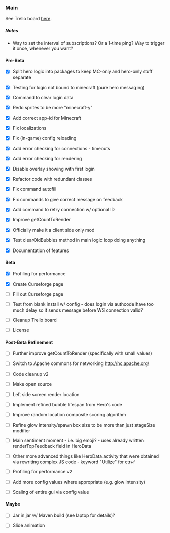 ### Main
See Trello board [here](https://trello.com/b/XwNjGwyC).


##### Notes
* Way to set the interval of subscriptions? Or a 1-time ping? Way to trigger it once, whenever you want?


#### Pre-Beta
- [X] Split hero logic into packages to keep MC-only and hero-only stuff separate
- [X] Testing for logic not bound to minecraft (pure hero messaging)
- [X] Command to clear login data
- [X] Redo sprites to be more "minecraft-y"
- [X] Add correct app-id for Minecraft
- [X] Fix localizations
- [X] Fix (in-game) config reloading
- [X] Add error checking for connections - timeouts
- [X] Add error checking for rendering
- [X] Disable overlay showing with first login
- [X] Refactor code with redundant classes
- [X] Fix command autofill
- [X] Fix commands to give correct message on feedback
- [X] Add command to retry connection w/ optional ID
- [X] Improve getCountToRender
- [X] Officially make it a client side only mod
- [X] Test clearOldBubbles method in main logic loop doing anything
- [X] Documentation of features


#### Beta
- [X] Profiling for performance
- [X] Create Curseforge page
- [ ] Fill out Curseforge page
- [ ] Test from blank install w/ config - does login via authcode have too much delay so it sends message before WS connection valid?
- [ ] Cleanup Trello board
- [ ] License


#### Post-Beta Refinement
- [ ] Further improve getCountToRender (specifically with small values)
- [ ] Switch to Apache commons for networking http://hc.apache.org/
- [ ] Code cleanup v2
- [ ] Make open source
- [ ] Left side screen render location
- [ ] Implement refined bubble lifespan from Hero's code
- [ ] Improve random location composite scoring algorithm
- [ ] Refine glow intensity/spawn box size to be more than just stageSize modifier
- [ ] Main sentiment moment - i.e. big emoji? - uses already written renderTopFeedback field in HeroData
- [ ] Other more advanced things like HeroData.activity that were obtained via rewriting complex JS code - keyword "Utilize" for ctr+f
- [ ] Profiling for performance v2
- [ ] Add more config values where appropriate (e.g. glow intensity)
- [ ] Scaling of entire gui via config value


#### Maybe
- [ ] Jar in jar w/ Maven build (see laptop for details)?
- [ ] Slide animation

